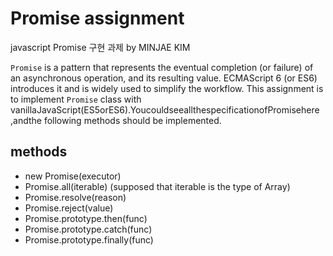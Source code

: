 # Promise assignment

javascript Promise 구현 과제 by MINJAE KIM


`Promise` is a pattern that represents the eventual completion (or failure) of an asynchronous operation, and its resulting value. ECMAScript 6 (or ES6) introduces it and is widely used to simplify the workflow. This assignment is to implement `Promise` class with vanillaJavaScript(ES5orES6).YoucouldseeallthespecificationofPromiseh​ ere​,andthe following methods should be implemented.



## methods 

* new Promise(executor)
* Promise.all(iterable) (supposed that iterable is the type of Array<Promise>)
* Promise.resolve(reason)
* Promise.reject(value)
* Promise.prototype.then(func)
* Promise.prototype.catch(func)
* Promise.prototype.finally(func)
